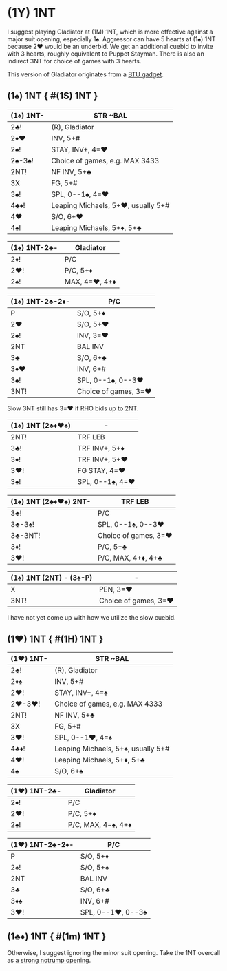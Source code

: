 # (1Y) 1NT

I suggest playing Gladiator at (1M) 1NT, which is more effective against a major
suit opening, especially 1♠.  Aggressor can have 5 hearts at (1♠) 1NT because 2♥
would be an underbid.  We get an additional cuebid to invite with 3 hearts,
roughly equivalent to Puppet Stayman.  There is also an indirect 3NT for choice
of games with 3 hearts.

This version of Gladiator originates from a [BTU gadget][gadget].

[gadget]: https://www.ptt.cc/man/BridgeClub/D6D1/D49B/&#x4D;.983965409.A.html

## (1♠) 1NT { #(1S) 1NT }

| (1♠) 1NT- | STR ~BAL |
|-----------|----------|
| 2♣!       | (R), Gladiator
| 2♦♥       | INV, 5+#
| 2♠!       | STAY, INV+, 4=♥
| 2♠-3♠!    | Choice of games, e.g. MAX 3433
| 2NT!      | NF INV, 5+♣
| 3X        | FG, 5+#
| 3♠!       | SPL, 0--1♠, 4=♥
| 4♣♦!      | Leaping Michaels, 5+♥, usually 5+#
| 4♥        | S/O, 6+♥
| 4♠!       | Leaping Michaels, 5+♦, 5+♣

| (1♠) 1NT-2♣- | Gladiator |
|--------------|-----------|
| 2♦!          | P/C
| 2♥!          | P/C, 5+♦
| 2♠!          | MAX, 4=♥, 4+♦

| (1♠) 1NT-2♣-2♦- | P/C |
|-----------------|-----|
| P               | S/O, 5+♦
| 2♥              | S/O, 5+♥
| 2♠!             | INV, 3=♥
| 2NT             | BAL INV
| 3♣              | S/O, 6+♣
| 3♦♥             | INV, 6+#
| 3♠!             | SPL, 0--1♠, 0--3♥
| 3NT!            | Choice of games, 3=♥

Slow 3NT still has 3=♥ if RHO bids up to 2NT.

| (1♠) 1NT (2♣♦♥♠)  | - |
|-------------------|---|
| 2NT!              | TRF LEB
| 3♣!               | TRF INV+, 5+♦
| 3♦!               | TRF INV+, 5+♥
| 3♥!               | FG STAY, 4=♥
| 3♠!               | SPL, 0--1♠, 4=♥

| (1♠) 1NT (2♣♦♥♠) 2NT- | TRF LEB |
|-----------------------|---------|
| 3♣!                   | P/C
| 3♣-3♠!                | SPL, 0--1♠, 0--3♥
| 3♣-3NT!               | Choice of games, 3=♥
| 3♦!                   | P/C, 5+♣
| 3♥!                   | P/C, MAX, 4+♦, 4+♣

| (1♠) 1NT (2NT) - (3♠-P) | - |
|-------------------------|---|
| X                       | PEN, 3=♥
| 3NT!                    | Choice of games, 3=♥

I have not yet come up with how we utilize the slow cuebid.

## (1♥) 1NT { #(1H) 1NT }

| (1♥) 1NT- | STR ~BAL |
|-----------|----------|
| 2♣!       | (R), Gladiator
| 2♦♠       | INV, 5+#
| 2♥!       | STAY, INV+, 4=♠
| 2♥-3♥!    | Choice of games, e.g. MAX 4333
| 2NT!      | NF INV, 5+♣
| 3X        | FG, 5+#
| 3♥!       | SPL, 0--1♥, 4=♠
| 4♣♦!      | Leaping Michaels, 5+♠, usually 5+#
| 4♥!       | Leaping Michaels, 5+♦, 5+♣
| 4♠        | S/O, 6+♠

| (1♥) 1NT-2♣- | Gladiator |
|--------------|-----------|
| 2♦!          | P/C
| 2♥!          | P/C, 5+♦
| 2♠!          | P/C, MAX, 4=♠, 4+♦

| (1♥) 1NT-2♣-2♦- | P/C |
|-----------------|-----|
| P               | S/O, 5+♦
| 2♠!             | S/O, 5+♠
| 2NT             | BAL INV
| 3♣              | S/O, 6+♣
| 3♦♠             | INV, 6+#
| 3♥!             | SPL, 0--1♥, 0--3♠

## (1♣♦) 1NT { #(1m) 1NT }

Otherwise, I suggest ignoring the minor suit opening.  Take the 1NT overcall as
[a strong notrump opening](../../1NT_BTU.md).
